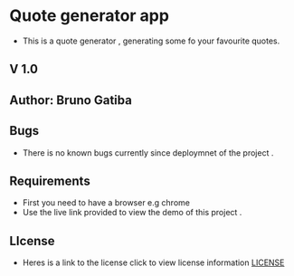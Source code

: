 # Quote generator app 
* This is a quote generator , generating some fo your favourite quotes.

## V 1.0


## Author: Bruno Gatiba 

## Bugs 
* There is no known bugs currently since deploymnet of the project .

## Requirements 
* First you need to have a browser e.g chrome
* Use the live link provided to view the demo of this project .


## LIcense 
* Heres is a link to the license click to view license information [LICENSE](LICENSE)